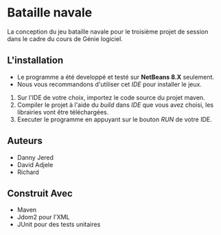 # Bataille navale

La conception du jeu bataille navale pour le troisième projet de session dans le cadre du cours de Génie logiciel.

## L'installation

- Le programme a été developpé et testé sur **NetBeans 8.X** seulement.
- Nous vous recommandons d'utiliser cet _IDE_ pour installer le jeux.

1. Sur l'IDE de votre choix, importez le code source du projet maven.
2. Compiler le projet à l'aide du _build_ dans _IDE_ que vous avez choisi, les librairies vont être téléchargées.
3. Executer le programme en appuyant sur le bouton _RUN_ de votre IDE.

## Auteurs

- Danny Jered
- David Adjele
- Richard

## Construit Avec

- Maven
- Jdom2 pour l'XML
- JUnit pour des tests unitaires
